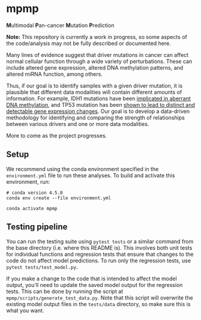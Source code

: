# mpmp

**M**ultimodal **P**an-cancer **M**utation **P**rediction

**Note:** This repository is currently a work in progress, so some aspects of the code/analysis may not be fully described or documented here.

Many lines of evidence suggest that driver mutations in cancer can affect normal cellular function through a wide variety of perturbations.
These can include altered gene expression, altered DNA methylation patterns, and altered miRNA function, among others.

Thus, if our goal is to identify samples with a given driver mutation, it is plausible that different data modalities will contain different amounts of information.
For example, IDH1 mutations have been [implicated in aberrant DNA methylation](https://doi.org/10.1038/s41598-019-53262-7), and TP53 mutation has been [shown to lead to distinct and detectable gene expression changes]( https://doi.org/10.1016/j.celrep.2018.03.076).
Our goal is to develop a data-driven methodology for identifying and comparing the strength of relationships between various drivers and one or more data modalities.

More to come as the project progresses.

## Setup

We recommend using the conda environment specified in the `environment.yml` file to run these analyses. To build and activate this environment, run:

```shell
# conda version 4.5.0
conda env create --file environment.yml

conda activate mpmp
```

## Testing pipeline

You can run the testing suite using `pytest tests` or a similar command from the base directory (i.e. where this README is). This involves both unit tests for individual functions and regression tests that ensure that changes to the code do not affect model predictions. To run only the regression tests, use `pytest tests/test_model.py`.

If you make a change to the code that is intended to affect the model output, you'll need to update the saved model output for the regression tests. This can be done by running the script at `mpmp/scripts/generate_test_data.py`. Note that this script will overwrite the existing model output files in the `tests/data` directory, so make sure this is what you want.

